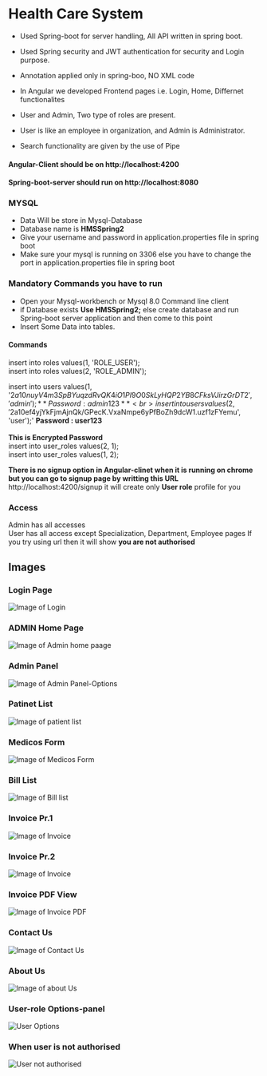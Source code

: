# Health Care System

- Used Spring-boot for server handling, All API written in spring boot.
- Used Spring security and JWT authentication for security and Login purpose.
- Annotation applied only in spring-boo, NO XML code

- In Angular we developed Frontend pages i.e. Login, Home, Differnet functionalites
- User and Admin, Two type of roles are present.
- User is like an employee in organization, and Admin is Administrator.
- Search functionality are given by the use of Pipe


#### Angular-Client should be on http://localhost:4200
#### Spring-boot-server should run on http://localhost:8080


### MYSQL
- Data Will be store in Mysql-Database
- Database name is **HMSSpring2**
- Give your username and password in application.properties file in spring boot
- Make sure your mysql is running on 3306 else you have to change the port in application.properties file in spring boot

### Mandatory Commands you have to run

- Open your Mysql-workbench or Mysql 8.0 Command line client
- if Database exists **Use HMSSpring2;** else create database and run Spring-boot server application and then come to this point
- Insert Some Data into tables.

#### Commands

insert into roles values(1, 'ROLE_USER');<br>
insert into roles values(2, 'ROLE_ADMIN');<br>

insert into users values(1, '$2a$10$nuyV4m3SpBYuqzdRvQK4iO1PI9O0SkLyHQP2YB8CFksVJirzGrDT2', 'admin'); **Password : admin123** <br>
insert into users values(2, '$2a$10$ef4yjYkFjmAjnQk/GPecK.VxaNmpe6yPfBoZh9dcW1.uzf1zFYemu', 'user');' **Password : user123** <br>
<br>
**This is Encrypted Password**
<br>
insert into user_roles values(2, 1);<br>
insert into user_roles values(1, 2);<br>

**There is no signup option in Angular-clinet when it is running on chrome but you can go to signup page by writting this URL**
http://localhost:4200/signup
it will create only **User role** profile for you

### Access
Admin has all accesses <br>
User has all access except Specialization, Department, Employee pages If you try using url then it will show **you are not authorised**


## Images
### Login Page
![Image of Login](https://github.com/akg07/Health-care-system-SB-Angular/blob/master/image%201.png)


### ADMIN Home Page
![Image of Admin home paage](https://github.com/akg07/Health-care-system-SB-Angular/blob/master/image%203.png)


### Admin Panel
![Image of Admin Panel-Options](https://github.com/akg07/Health-care-system-SB-Angular/blob/master/image%204%20-%20Admin%20Panel.png)


### Patinet List
![Image of patient list](https://github.com/akg07/Health-care-system-SB-Angular/blob/master/image%205%20-%20Patient%20page.jpg)

### Medicos Form
![Image of Medicos Form](https://github.com/akg07/Health-care-system-SB-Angular/blob/master/image%206%20-%20Medicos%20Form.png)

### Bill List
![Image of Bill list](https://github.com/akg07/Health-care-system-SB-Angular/blob/master/image%207%20-%20Bill%20List.png)

### Invoice Pr.1
![Image of Invoice](https://github.com/akg07/Health-care-system-SB-Angular/blob/master/image%208%20-%20Invoice%20part%201.jpg)

### Invoice Pr.2
![Image of Invoice](https://github.com/akg07/Health-care-system-SB-Angular/blob/master/image%209%20-%20Invoice%20part%202.png)

### Invoice PDF View
![Image of Invoice PDF](https://github.com/akg07/Health-care-system-SB-Angular/blob/master/image%2010%20-%20Invoice%20PDF.jpg)

### Contact Us
![Image of Contact Us](https://github.com/akg07/Health-care-system-SB-Angular/blob/master/image%2011%20-%20Contact%20Us.png)


### About Us
![Image of about Us](https://github.com/akg07/Health-care-system-SB-Angular/blob/master/image%2012%20-%20About%20us.png)


### User-role Options-panel
![User Options](https://github.com/akg07/Health-care-system-SB-Angular/blob/master/image%2013%20-%20User%20Panel.png)


### When user is not authorised
![User not authorised](https://github.com/akg07/Health-care-system-SB-Angular/blob/master/image%2013%20-%20User-Does-Not-Has-Access.png)
